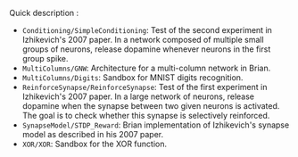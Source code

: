 Quick description :
* ```Conditioning/SimpleConditioning```: Test of the second experiment in Izhikevich's 2007 paper. In a network composed of multiple small groups of neurons, release dopamine whenever neurons in the first group spike.
* ```MultiColumns/GNW```: Architecture for a multi-column network in Brian.
* ```MultiColumns/Digits```: Sandbox for MNIST digits recognition.
* ```ReinforceSynapse/ReinforceSynapse```: Test of the first experiment in Izhikevich's 2007 paper. In a large network of neurons, release dopamine when the synapse between two given neurons is activated. The goal is to check whether this synapse is selectively reinforced.
* ```SynapseModel/STDP_Reward```: Brian implementation of Izhikevich's synapse model as described in his 2007 paper.
* ```XOR/XOR```: Sandbox for the XOR function.